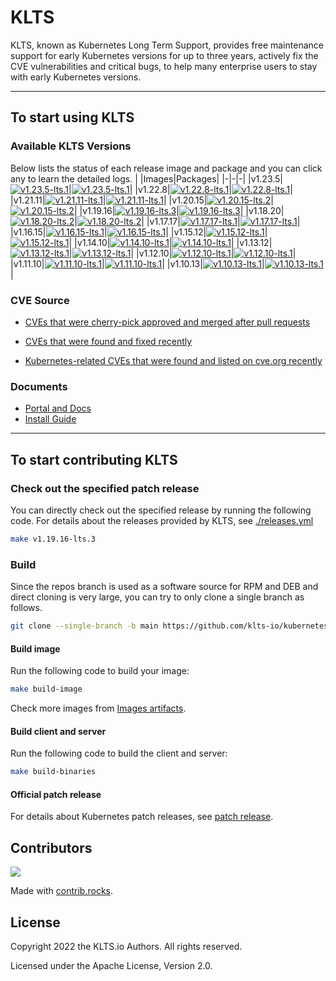 

# KLTS
KLTS, known as Kubernetes Long Term Support, provides free maintenance support for early Kubernetes versions for up to three years, actively fix the CVE vulnerabilities and critical bugs, to help many enterprise users to stay with early Kubernetes versions.

----

## To start using KLTS

### Available KLTS Versions
Below lists the status of each release image and package and you can click any to learn the detailed logs.
| |Images|Packages|
|-|-|-|
|v1.23.5|[![v1.23.5-lts.1](https://img.shields.io/github/workflow/status/klts-io/kubernetes-lts/Releases%20Images/v1.23.5-lts.1?label=v1.23.5-lts.1%20Releases%20Images)](https://klts.io/docs/kubernetes/releases/v1.23/v1.23.5-lts.1/)|[![v1.23.5-lts.1](https://img.shields.io/github/workflow/status/klts-io/kubernetes-lts/Releases%20Packages/v1.23.5-lts.1?label=v1.23.5-lts.1%20Releases%20Packages)](https://klts.io/docs/kubernetes/releases/v1.23/v1.23.5-lts.1/)|
|v1.22.8|[![v1.22.8-lts.1](https://img.shields.io/github/workflow/status/klts-io/kubernetes-lts/Releases%20Images/v1.22.8-lts.1?label=v1.22.8-lts.1%20Releases%20Images)](https://klts.io/docs/kubernetes/releases/v1.22/v1.22.8-lts.1/)|[![v1.22.8-lts.1](https://img.shields.io/github/workflow/status/klts-io/kubernetes-lts/Releases%20Packages/v1.22.8-lts.1?label=v1.22.8-lts.1%20Releases%20Packages)](https://klts.io/docs/kubernetes/releases/v1.22/v1.22.8-lts.1/)|
|v1.21.11|[![v1.21.11-lts.1](https://img.shields.io/github/workflow/status/klts-io/kubernetes-lts/Releases%20Images/v1.21.11-lts.1?label=v1.21.11-lts.1%20Releases%20Images)](https://klts.io/docs/kubernetes/releases/v1.21/v1.21.11-lts.1/)|[![v1.21.11-lts.1](https://img.shields.io/github/workflow/status/klts-io/kubernetes-lts/Releases%20Packages/v1.21.11-lts.1?label=v1.21.11-lts.1%20Releases%20Packages)](https://klts.io/docs/kubernetes/releases/v1.21/v1.21.11-lts.1/)|
|v1.20.15|[![v1.20.15-lts.2](https://img.shields.io/github/workflow/status/klts-io/kubernetes-lts/Releases%20Images/v1.20.15-lts.2?label=v1.20.15-lts.2%20Releases%20Images)](https://klts.io/docs/kubernetes/releases/v1.20/v1.20.15-lts.2/)|[![v1.20.15-lts.2](https://img.shields.io/github/workflow/status/klts-io/kubernetes-lts/Releases%20Packages/v1.20.15-lts.2?label=v1.20.15-lts.2%20Releases%20Packages)](https://klts.io/docs/kubernetes/releases/v1.20/v1.20.15-lts.2/)|
|v1.19.16|[![v1.19.16-lts.3](https://img.shields.io/github/workflow/status/klts-io/kubernetes-lts/Releases%20Images/v1.19.16-lts.3?label=v1.19.16-lts.3%20Releases%20Images)](https://klts.io/docs/kubernetes/releases/v1.19/v1.19.16-lts.3/)|[![v1.19.16-lts.3](https://img.shields.io/github/workflow/status/klts-io/kubernetes-lts/Releases%20Packages/v1.19.16-lts.3?label=v1.19.16-lts.3%20Releases%20Packages)](https://klts.io/docs/kubernetes/releases/v1.19/v1.19.16-lts.3/)|
|v1.18.20|[![v1.18.20-lts.2](https://img.shields.io/github/workflow/status/klts-io/kubernetes-lts/Releases%20Images/v1.18.20-lts.2?label=v1.18.20-lts.2%20Releases%20Images)](https://klts.io/docs/kubernetes/releases/v1.18/v1.18.20-lts.2/)|[![v1.18.20-lts.2](https://img.shields.io/github/workflow/status/klts-io/kubernetes-lts/Releases%20Packages/v1.18.20-lts.2?label=v1.18.20-lts.2%20Releases%20Packages)](https://klts.io/docs/kubernetes/releases/v1.18/v1.18.20-lts.2/)|
|v1.17.17|[![v1.17.17-lts.1](https://img.shields.io/github/workflow/status/klts-io/kubernetes-lts/Releases%20Images/v1.17.17-lts.1?label=v1.17.17-lts.1%20Releases%20Images)](https://klts.io/docs/kubernetes/releases/v1.17/v1.17.17-lts.1/)|[![v1.17.17-lts.1](https://img.shields.io/github/workflow/status/klts-io/kubernetes-lts/Releases%20Packages/v1.17.17-lts.1?label=v1.17.17-lts.1%20Releases%20Packages)](https://klts.io/docs/kubernetes/releases/v1.17/v1.17.17-lts.1/)|
|v1.16.15|[![v1.16.15-lts.1](https://img.shields.io/github/workflow/status/klts-io/kubernetes-lts/Releases%20Images/v1.16.15-lts.1?label=v1.16.15-lts.1%20Releases%20Images)](https://klts.io/docs/kubernetes/releases/v1.16/v1.16.15-lts.1/)|[![v1.16.15-lts.1](https://img.shields.io/github/workflow/status/klts-io/kubernetes-lts/Releases%20Packages/v1.16.15-lts.1?label=v1.16.15-lts.1%20Releases%20Packages)](https://klts.io/docs/kubernetes/releases/v1.16/v1.16.15-lts.1/)|
|v1.15.12|[![v1.15.12-lts.1](https://img.shields.io/github/workflow/status/klts-io/kubernetes-lts/Releases%20Images/v1.15.12-lts.1?label=v1.15.12-lts.1%20Releases%20Images)](https://klts.io/docs/kubernetes/releases/v1.15/v1.15.12-lts.1/)|[![v1.15.12-lts.1](https://img.shields.io/github/workflow/status/klts-io/kubernetes-lts/Releases%20Packages/v1.15.12-lts.1?label=v1.15.12-lts.1%20Releases%20Packages)](https://klts.io/docs/kubernetes/releases/v1.15/v1.15.12-lts.1/)|
|v1.14.10|[![v1.14.10-lts.1](https://img.shields.io/github/workflow/status/klts-io/kubernetes-lts/Releases%20Images/v1.14.10-lts.1?label=v1.14.10-lts.1%20Releases%20Images)](https://klts.io/docs/kubernetes/releases/v1.14/v1.14.10-lts.1/)|[![v1.14.10-lts.1](https://img.shields.io/github/workflow/status/klts-io/kubernetes-lts/Releases%20Packages/v1.14.10-lts.1?label=v1.14.10-lts.1%20Releases%20Packages)](https://klts.io/docs/kubernetes/releases/v1.14/v1.14.10-lts.1/)|
|v1.13.12|[![v1.13.12-lts.1](https://img.shields.io/github/workflow/status/klts-io/kubernetes-lts/Releases%20Images/v1.13.12-lts.1?label=v1.13.12-lts.1%20Releases%20Images)](https://klts.io/docs/kubernetes/releases/v1.13/v1.13.12-lts.1/)|[![v1.13.12-lts.1](https://img.shields.io/github/workflow/status/klts-io/kubernetes-lts/Releases%20Packages/v1.13.12-lts.1?label=v1.13.12-lts.1%20Releases%20Packages)](https://klts.io/docs/kubernetes/releases/v1.13/v1.13.12-lts.1/)|
|v1.12.10|[![v1.12.10-lts.1](https://img.shields.io/github/workflow/status/klts-io/kubernetes-lts/Releases%20Images/v1.12.10-lts.1?label=v1.12.10-lts.1%20Releases%20Images)](https://klts.io/docs/kubernetes/releases/v1.12/v1.12.10-lts.1/)|[![v1.12.10-lts.1](https://img.shields.io/github/workflow/status/klts-io/kubernetes-lts/Releases%20Packages/v1.12.10-lts.1?label=v1.12.10-lts.1%20Releases%20Packages)](https://klts.io/docs/kubernetes/releases/v1.12/v1.12.10-lts.1/)|
|v1.11.10|[![v1.11.10-lts.1](https://img.shields.io/github/workflow/status/klts-io/kubernetes-lts/Releases%20Images/v1.11.10-lts.1?label=v1.11.10-lts.1%20Releases%20Images)](https://klts.io/docs/kubernetes/releases/v1.11/v1.11.10-lts.1/)|[![v1.11.10-lts.1](https://img.shields.io/github/workflow/status/klts-io/kubernetes-lts/Releases%20Packages/v1.11.10-lts.1?label=v1.11.10-lts.1%20Releases%20Packages)](https://klts.io/docs/kubernetes/releases/v1.11/v1.11.10-lts.1/)|
|v1.10.13|[![v1.10.13-lts.1](https://img.shields.io/github/workflow/status/klts-io/kubernetes-lts/Releases%20Images/v1.10.13-lts.1?label=v1.10.13-lts.1%20Releases%20Images)](https://klts.io/docs/kubernetes/releases/v1.10/v1.10.13-lts.1/)|[![v1.10.13-lts.1](https://img.shields.io/github/workflow/status/klts-io/kubernetes-lts/Releases%20Packages/v1.10.13-lts.1?label=v1.10.13-lts.1%20Releases%20Packages)](https://klts.io/docs/kubernetes/releases/v1.10/v1.10.13-lts.1/)|

### CVE Source

- [CVEs that were cherry-pick approved and merged after pull requests](https://github.com/kubernetes/kubernetes/pulls?q=is%3Apr+is%3Amerged+label%3Acherry-pick-approved+CVE)

- [CVEs that were found and fixed recently](https://www.cvedetails.com/vulnerability-list/vendor_id-15867/product_id-34016/Kubernetes-Kubernetes.html)

- [Kubernetes-related CVEs that were found and listed on cve.org recently](https://cve.mitre.org/cgi-bin/cvekey.cgi?keyword=Kubernetes)



### Documents

- [Portal and Docs](https://klts.io/docs/)
- [Install Guide](https://klts.io/docs/install/)


-----------------------

## To start contributing KLTS

### Check out the specified patch release

You can directly check out the specified release by running the following code. For details about the releases provided by KLTS, see [./releases.yml](https://github.com/klts-io/kubernetes-lts/blob/master/releases.yml)

``` bash
make v1.19.16-lts.3
```

### Build

Since the repos branch is used as a software source for RPM and DEB and direct cloning is very large, you can try to only clone a single branch as follows.

``` bash
git clone --single-branch -b main https://github.com/klts-io/kubernetes-lts
```

#### Build image
Run the following code to build your image:

``` bash
make build-image
```

Check more images from [Images artifacts](https://github.com/orgs/klts-io/packages?repo_name=kubernetes-lts).

#### Build client and server
Run the following code to build the client and server:

``` bash
make build-binaries
```
#### Official patch release
For details about Kubernetes patch releases, see [patch release](https://kubernetes.io/releases/patch-releases/).

## Contributors

<a href="https://github.com/klts-io/kubernetes-lts/graphs/contributors">
  <img src="https://contrib.rocks/image?repo=klts-io/kubernetes-lts" />
</a>

Made with [contrib.rocks](https://contrib.rocks).

## License
Copyright 2022 the KLTS.io Authors. All rights reserved.

Licensed under the Apache License, Version 2.0.
